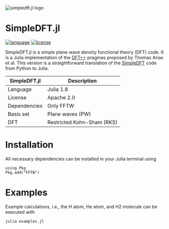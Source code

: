 ![simpledft.jl logo](https://gitlab.com/esp42/sage/simpledft.jl/-/raw/main/logo/simpledft_jl_logo.png)

# SimpleDFT.jl
[![language](https://img.shields.io/badge/language-Julia-green)](https://www.python.org)
[![license](https://img.shields.io/badge/license-APACHE2-lightgrey)](https://gitlab.com/esp42/sage/simpledft.jl/-/blob/main/LICENSE)

SimpleDFT.jl is a simple plane wave density functional theory (DFT) code.
It is a Julia implementation of the [DFT++](https://arxiv.org/abs/cond-mat/9909130) pragmas proposed by Thomas Arias et al.
This version is a straightforward translation of the [SimpleDFT](https://gitlab.com/esp42/sage/simpledft) code from Python to Julia.

| SimpleDFT.jl | Description |
| --------- | ----------- |
| Language | Julia 1.8 |
| License | Apache 2.0 |
| Dependencies | Only FFTW |
| Basis set| Plane waves (PW) |
| DFT | Restricted Kohn-Sham (RKS) |

# Installation
All necessary dependencies can be installed in your Julia terminal using

```terminal
using Pkg
Pkg.add("FFTW")
```

# Examples
Example calculations, i.e., the H atom, He atom, and H2 molecule can be executed with

```terminal
julia examples.jl
```